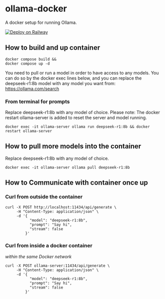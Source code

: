 # ollama-docker
A docker setup for running Ollama.

[![Deploy on Railway](https://railway.com/button.svg)](https://railway.com/template/hMi6ra?referralCode=AqDjJs)

## How to build and up container
```
docker compose build &&
docker compose up -d
```

You need to pull or run a model in order to have access to any models. 
You can do so by the docker exec lines below, and you can replace the deepseek-r1:8b model
with any model you want from: https://ollama.com/search



### From terminal for prompts
Replace deepseek-r1:8b with any model of choice.
Please note: The docker restart ollama-server is added to reset the server and model running. 
```
docker exec -it ollama-server ollama run deepseek-r1:8b && docker restart ollama-server 
```

## How to pull more models into the container
Replace deepseek-r1:8b with any model of choice.
```
docker exec -it ollama-server ollama pull deepseek-r1:8b
```


## How to Communicate with container once up

### Curl from outside the container

```
curl -X POST http://localhost:11434/api/generate \
     -H "Content-Type: application/json" \
     -d '{
           "model": "deepseek-r1:8b",
           "prompt": "Say hi",
           "stream": false
         }'
```

### Curl from inside a docker container
*within the same Docker network*


```
curl -X POST ollama-server:11434/api/generate \
     -H "Content-Type: application/json" \
     -d '{
           "model": "deepseek-r1:8b",
           "prompt": "Say hi",
           "stream": false
         }'
```


